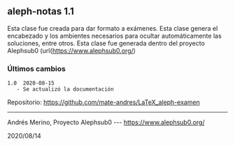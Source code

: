 ## aleph-notas 1.1

Esta clase fue creada para dar formato a exámenes. Esta clase genera el encabezado y los ambientes necesarios para ocultar automáticamente las soluciones, entre otros. Esta clase fue generada dentro del proyecto Alephsub0 (url{https://www.alephsub0.org/)

### Últimos cambios

```
1.0  2020-08-15
   - Se actualizó la documentación
```

Repositorio:  https://github.com/mate-andres/LaTeX_aleph-examen

________
Andrés Merino,
Proyecto Alephsub0 --- https://www.alephsub0.org/

2020/08/14